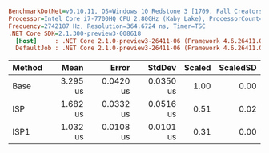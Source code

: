 ``` ini

BenchmarkDotNet=v0.10.11, OS=Windows 10 Redstone 3 [1709, Fall Creators Update] (10.0.16299.371)
Processor=Intel Core i7-7700HQ CPU 2.80GHz (Kaby Lake), ProcessorCount=8
Frequency=2742187 Hz, Resolution=364.6724 ns, Timer=TSC
.NET Core SDK=2.1.300-preview3-008618
  [Host]     : .NET Core 2.1.0-preview3-26411-06 (Framework 4.6.26411.07), 64bit RyuJIT
  DefaultJob : .NET Core 2.1.0-preview3-26411-06 (Framework 4.6.26411.07), 64bit RyuJIT


```
| Method |     Mean |     Error |    StdDev | Scaled | ScaledSD |
|------- |---------:|----------:|----------:|-------:|---------:|
|   Base | 3.295 us | 0.0420 us | 0.0350 us |   1.00 |     0.00 |
|    ISP | 1.682 us | 0.0332 us | 0.0516 us |   0.51 |     0.02 |
|   ISP1 | 1.032 us | 0.0108 us | 0.0101 us |   0.31 |     0.00 |
